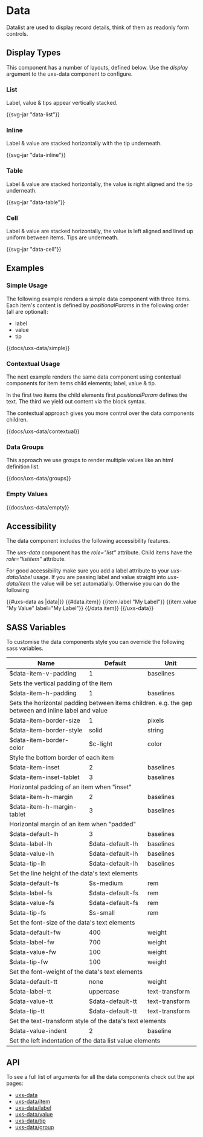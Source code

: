 # Data

Datalist are used to display record details, think of them as readonly form controls.

## Display Types

This component has a number of layouts, defined below. Use the _display_ argument to the uxs-data component to configure.

### List

Label, value & tips appear vertically stacked.

{{svg-jar "data-list"}}

### Inline

Label & value are stacked horizontally with the tip underneath.

{{svg-jar "data-inline"}}

### Table

Label & value are stacked horizontally, the value is right aligned and the tip underneath.

{{svg-jar "data-table"}}

### Cell

Label & value are stacked horizontally, the value is left aligned and lined up uniform between items. Tips are underneath.

{{svg-jar "data-cell"}}

## Examples

### Simple Usage

The following example renders a simple data component with three items. Each item's content is defined by _positionalParams_ in the following order (all are optional):

-   label
-   value
-   tip

{{docs/uxs-data/simple}}

### Contextual Usage

The next example renders the same data component using contextual components for item items child elements; label, value & tip.

In the first two items the child elements first _positionalParam_ defines the text. The third we yield out content via the block syntax.

The contextual approach gives you more control over the data components children.

{{docs/uxs-data/contextual}}

### Data Groups

This approach we use groups to render multiple values like an html definition list.

{{docs/uxs-data/groups}}

### Empty Values

{{docs/uxs-data/empty}}

## Accessibility

The data component includes the following accessibility features.

The _uxs-data_ component has the _role="list"_ attribute. Child items have the _role="listitem"_ attribute.

For good accessibility make sure you add a label attribute to your _uxs-data/label_ usage. If you are passing label and value straight into _uxs-data/item_ the value will be set automatially. Otherwise you can do the following

  {{#uxs-data as |data|}}
    {{#data.item}}
      {{item.label "My Label"}}
      {{item.value "My Value" label="My Label"}}
    {{/data.item}}
  {{/uxs-data}}

## SASS Variables

To customise the data components style you can override the following sass variables.

<table class="docs-table-auto docs-w-full docs-mb-4 docs-mt-4">
<thead>
  <tr>
    <th class="docs-text-left docs-pb-2">Name</th>
    <th class="docs-text-left docs-pb-2">Default</th>
    <th class="docs-text-left docs-pb-2">Unit</th>
  </tr>
</thead>
<tbody>
  <tr>
    <td class="docs-text-grey-darker docs-font-bold">$data-item-v-padding</td>
    <td>1</td>
    <td>baselines</td>
  </tr>
  <tr>
    <td colspan="3" class="docs-text-grey-dark docs-italic docs-pb-2">Sets the vertical padding of the item</td>
  </tr>
  <tr>
    <td class="docs-text-grey-darker docs-font-bold">$data-item-h-padding</td>
    <td>1</td>
    <td>baselines</td>
  </tr>
  <tr>
    <td colspan="3" class="docs-text-grey-dark docs-italic docs-pb-2">Sets the horizontal padding between items children. e.g. the gep between and inline label and value</td>
  </tr>
  <tr>
    <td class="docs-text-grey-darker docs-font-bold">$data-item-border-size</td>
    <td>1</td>
    <td>pixels</td>
  </tr>
  <tr>
    <td class="docs-text-grey-darker docs-font-bold">$data-item-border-style</td>
    <td>solid</td>
    <td>string</td>
  </tr>
  <tr>
    <td class="docs-text-grey-darker docs-font-bold">$data-item-border-color</td>
    <td>$c-light</td>
    <td>color</td>
  </tr>
  <tr>
    <td colspan="3" class="docs-text-grey-dark docs-italic docs-pb-2">Style the bottom border of each item</td>
  </tr>
  <tr>
    <td class="docs-text-grey-darker docs-font-bold">$data-item-inset</td>
    <td>2</td>
    <td>baselines</td>
  </tr>
  <tr>
    <td class="docs-text-grey-darker docs-font-bold">$data-item-inset-tablet</td>
    <td>3</td>
    <td>baselines</td>
  </tr>
  <tr>
    <td colspan="3" class="docs-text-grey-dark docs-italic docs-pb-2">Horizontal padding of an item when "inset"</td>
  </tr>
  <tr>
    <td class="docs-text-grey-darker docs-font-bold">$data-item-h-margin</td>
    <td>2</td>
    <td>baselines</td>
  </tr>
  <tr>
    <td class="docs-text-grey-darker docs-font-bold">$data-item-h-margin-tablet</td>
    <td>3</td>
    <td>baselines</td>
  </tr>
  <tr>
    <td colspan="3" class="docs-text-grey-dark docs-italic docs-pb-2">Horizontal margin of an item when "padded"</td>
  </tr>
  <tr>
    <td class="docs-text-grey-darker docs-font-bold">$data-default-lh</td>
    <td>3</td>
    <td>baselines</td>
  </tr>
  <tr>
    <td class="docs-text-grey-darker docs-font-bold">$data-label-lh</td>
    <td>$data-default-lh</td>
    <td>baselines</td>
  </tr>
  <tr>
    <td class="docs-text-grey-darker docs-font-bold">$data-value-lh</td>
    <td>$data-default-lh</td>
    <td>baselines</td>
  </tr>
  <tr>
    <td class="docs-text-grey-darker docs-font-bold">$data-tip-lh</td>
    <td>$data-default-lh</td>
    <td>baselines</td>
  </tr>
  <tr>
    <td colspan="3" class="docs-text-grey-dark docs-italic docs-pb-2">Set the line height of the data's text elements</td>
  </tr>
  <tr>
    <td class="docs-text-grey-darker docs-font-bold">$data-default-fs</td>
    <td>$s-medium</td>
    <td>rem</td>
  </tr>
  <tr>
    <td class="docs-text-grey-darker docs-font-bold">$data-label-fs</td>
    <td>$data-default-fs</td>
    <td>rem</td>
  </tr>
  <tr>
    <td class="docs-text-grey-darker docs-font-bold">$data-value-fs</td>
    <td>$data-default-fs</td>
    <td>rem</td>
  </tr>
  <tr>
    <td class="docs-text-grey-darker docs-font-bold">$data-tip-fs</td>
    <td>$s-small</td>
    <td>rem</td>
  </tr>
  <tr>
    <td colspan="3" class="docs-text-grey-dark docs-italic docs-pb-2">Set the font-size of the data's text elements</td>
  </tr>
  <tr>
    <td class="docs-text-grey-darker docs-font-bold">$data-default-fw</td>
    <td>400</td>
    <td>weight</td>
  </tr>
  <tr>
    <td class="docs-text-grey-darker docs-font-bold">$data-label-fw</td>
    <td>700</td>
    <td>weight</td>
  </tr>
  <tr>
    <td class="docs-text-grey-darker docs-font-bold">$data-value-fw</td>
    <td>100</td>
    <td>weight</td>
  </tr>
  <tr>
    <td class="docs-text-grey-darker docs-font-bold">$data-tip-fw</td>
    <td>100</td>
    <td>weight</td>
  </tr>
  <tr>
    <td colspan="3" class="docs-text-grey-dark docs-italic docs-pb-2">Set the font-weight of the data's text elements</td>
  </tr>
  <tr>
    <td class="docs-text-grey-darker docs-font-bold">$data-default-tt</td>
    <td>none</td>
    <td>weight</td>
  </tr>
  <tr>
    <td class="docs-text-grey-darker docs-font-bold">$data-label-tt</td>
    <td>uppercase</td>
    <td>text-transform</td>
  </tr>
  <tr>
    <td class="docs-text-grey-darker docs-font-bold">$data-value-tt</td>
    <td>$data-default-tt</td>
    <td>text-transform</td>
  </tr>
  <tr>
    <td class="docs-text-grey-darker docs-font-bold">$data-tip-tt</td>
    <td>$data-default-tt</td>
    <td>text-transform</td>
  </tr>
  <tr>
    <td colspan="3" class="docs-text-grey-dark docs-italic docs-pb-2">Set the text-transform style of the data's text elements</td>
  </tr>
  <tr>
    <td class="docs-text-grey-darker docs-font-bold">$data-value-indent</td>
    <td>2</td>
    <td>baseline</td>
  </tr>
  <tr>
    <td colspan="3" class="docs-text-grey-dark docs-italic docs-pb-2">Set the left indentation of the data list value elements</td>
  </tr>
</tbody>
</table>

## API

To see a full list of arguments for all the data components check out the api pages:

-   [uxs-data](../api/components/uxs-data)
-   [uxs-data/item](../api/components/uxs-data/item)
-   [uxs-data/label](../api/components/uxs-data/label)
-   [uxs-data/value](../api/components/uxs-data/value)
-   [uxs-data/tip](../api/components/uxs-data/tip)
-   [uxs-data/group](../api/components/uxs-data/group)
